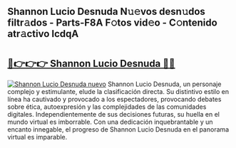 ## Shannon Lucio Desnuda N𝚞𝚎vos desn𝚞dos filtr𝚊dos - Parts-F8A F𝚘tos vid𝚎o - C𝚘ntenido atr𝚊ctivo IcdqA

# <h2><a href="http://mb8fos.tromn.icu/?c=Shannon+Lucio+Desnuda">🔗👉👉👉 Shannon Lucio Desnuda 🔗🔗</a></h2>

[![Shannon Lucio Desnuda nuevo](https://i.imgur.com/pEAQMta.gif)](http://mb8fos.tromn.icu/?c=Shannon+Lucio+Desnuda)
Shannon Lucio Desnuda, un personaje complejo y estimulante, elude la clasificación directa. Su distintivo estilo en línea ha cautivado y provocado a los espectadores, provocando debates sobre ética, autoexpresión y las complejidades de las comunidades digitales. Independientemente de sus decisiones futuras, su huella en el mundo virtual es imborrable. Con una dedicación inquebrantable y un encanto innegable, el progreso de Shannon Lucio Desnuda en el panorama virtual es imparable.
